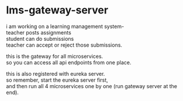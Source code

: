 # lms-gateway-server  

i am working on a learning management system-  
teacher posts assignments  
student can do submissions  
teacher can accept or reject those submissions.  

this is the gateway for all microservices.  
so you can access all api endpoints from one place.  

this is also registered with eureka server.  
so remember, start the eureka server first,  
and then run all 4 microservices one by one (run gateway server at the end).    
